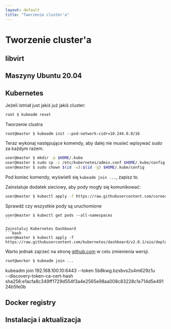 ```yaml
---
layout: default
title: "Tworzenie cluster'a"
---
```

Tworzenie cluster'a
============


## libvirt

## Maszyny Ubuntu 20.04

## Kubernetes

Jeżeli istniał just jakiś już jakiś cluster:
```bash
root $ kubeadm reset
```

Tworzenie clustra
```
root@master $ kubeadm init --pod-network-cidr=10.244.0.0/16
```

Teraz wykonaj następujące komendy, aby dalej nie musieć wpisywać sudo za każdym razem.
```bash
user@master $ mkdir -p $HOME/.kube
user@master $ sudo cp -i /etc/kubernetes/admin.conf $HOME/.kube/config
user@master $ sudo chown $(id -u):$(id -g) $HOME/.kube/config
```
Pod koniec komendy, wyświetli się `kubeadm join ...`, zapisz to.

Zainstaluje dodatek sieciowy, aby pody mogły się komunikować:
```bash
user@master $ kubectl apply -f https://raw.githubusercontent.com/coreos/flannel/master/Documentation/kube-flannel.yml
```

Sprawdź czy wszystkie pody są uruchomione
```
user@master $ kubectl get pods --all-namespaces
``

Zainstaluj Kubernetes Dashboard
```bash
user@master $ kubectl apply -f https://raw.githubusercontent.com/kubernetes/dashboard/v2.0.1/aio/deploy/recommended.yaml
```
Warto jednak zajrzeć na stronę [github.com](https://github.com/kubernetes/dashboard) w celu zmienienia wersji.

```bash
root@worker $ kubeadm join ...
```
kubeadm join 192.168.100.10:6443 --token 5b8kwg.bzxbvs2s4m629z1u \
    --discovery-token-ca-cert-hash sha256:e1acfa8c349ff1729d554f3a4e2565e98aa008c83228c1e714d5e49124b5fe0b
## Docker registry

## Instalacja i aktualizacja